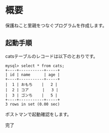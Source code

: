 # 概要

保護ねこと里親をつなぐプログラムを作成します。

## 起動手順

catsテーブルのレコードは以下のとおりです。

```mysql
mysql> select * from cats;
+----+-----------+-----+
| id | name      | age |
+----+-----------+-----+
|  1 | おもち    |   2 |
|  2 | コア      |   3 |
|  3 | ゴンち    |   5 |
+----+-----------+-----+
3 rows in set (0.00 sec)
```

ポストマンで起動確認をします。

完了